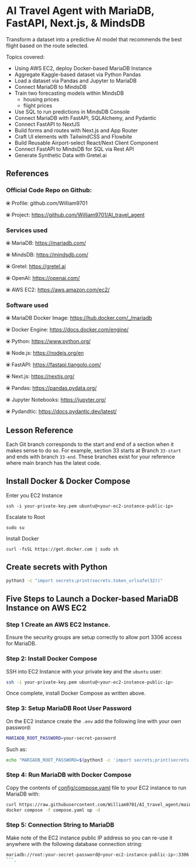 # AI Travel Agent with MariaDB, FastAPI, Next.js, & MindsDB

Transform a dataset into a predictive AI model that recommends the best flight based on the route selected.

Topics covered:
- Using AWS EC2, deploy Docker-based MariaDB Instance
- Aggregate Kaggle-based dataset via Python Pandas
- Load a dataset via Pandas and Jupyter to MariaDB
- Connect MariaDB to MindsDB
- Train two forecasting models within MindsDB
    - housing prices
    - flight prices
- Use SQL to run predictions in MindsDB Console
- Connect MariaDB with FastAPI, SQLAlchemy, and Pydantic
- Connect FastAPI to NextJS
- Build forms and routes with Next.js and App Router
- Craft UI elements with TailwindCSS and Flowbite
- Build Reusable Airport-select React/Next Client Component
- Connect FastAPI to MindsDB for SQL via Rest API
- Generate Synthetic Data with Gretel.ai

## References

### Official Code Repo on Github:
⦿ Profile:  github.com/William9701

⦿ Project: https://github.com/William9701/AI_travel_agent


### Services used
⦿ MariaDB: https://mariadb.com/

⦿ MindsDB: https://mindsdb.com/

⦿ Gretel: https://gretel.ai

⦿ OpenAI: https://openai.com/

⦿ AWS EC2: https://aws.amazon.com/ec2/

### Software used
⦿ MariaDB Docker Image: https://hub.docker.com/_/mariadb

⦿ Docker Engine: https://docs.docker.com/engine/

⦿ Python: https://www.python.org/

⦿ Node.js: https://nodejs.org/en

⦿ FastAPI: https://fastapi.tiangolo.com/

⦿ Next.js: https://nextjs.org/

⦿ Pandas: https://pandas.pydata.org/

⦿ Jupyter Notebooks: https://jupyter.org/

⦿ Pydandtic: https://docs.pydantic.dev/latest/

## Lesson Reference
Each Git branch corresponds to the start and end of a section when it makes sense to do so. For example, section 33 starts at Branch `33-start` and ends with branch `33-end`. These branches exist for your reference where main branch has the latest code.

## Install Docker & Docker Compose

Enter you EC2 Instance
```
ssh -i your-private-key.pem ubuntu@<your-ec2-instance-public-ip>
```

Escalate to Root
```
sudo su
```

Install Docker
```
curl -fsSL https://get.docker.com | sudo sh
```


## Create secrets with Python

```bash
python3 -c "import secrets;print(secrets.token_urlsafe(32))"
```


## Five Steps to Launch a Docker-based MariaDB Instance on AWS EC2

### Step 1 Create an AWS EC2 Instance. 
Ensure the security groups are setup correctly to allow port 3306 access for MariaDB.

### Step 2: Install Docker Compose
SSH into EC2 Instance with your private key and the `ubuntu` user:

```bash
ssh -i your-private-key.pem ubuntu@<your-ec2-instance-public-ip>
```
Once complete, install Docker Compose as written above.

### Step 3: Setup MariaDB Root User Password

On the EC2 instance create the `.env` add the following line with your own password:

```bash
MARIADB_ROOT_PASSWORD=your-secret-password
```

Such as:

```bash
echo "MARIADB_ROOT_PASSWORD=$(python3 -c 'import secrets;print(secrets.token_urlsafe(32))')" >> .env
```

### Step 4: Run MariaDB with Docker Compose

Copy the contents of [config/compose.yaml](./config/compose.yaml) file to your EC2 instance to run MariaDB with:
```bash
curl https://raw.githubusercontent.com/William9701/AI_travel_agent/main/config/compose.yaml -o compose.yaml
docker compose -f compose.yaml up -d
```

### Step 5: Connection String to MariaDB
Make note of the EC2 instance public IP address so you can re-use it anywhere with the following database connection string:
```bash
mariadb://root:your-secret-password@<your-ec2-instance-public-ip>:3306
```.